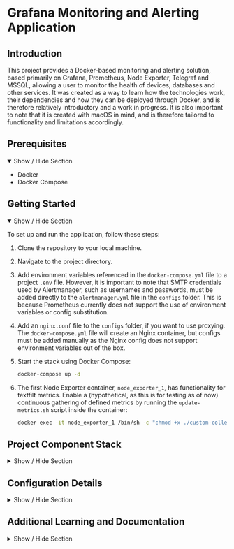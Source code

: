 # Grafana Monitoring and Alerting Application

## Introduction

This project provides a Docker-based monitoring and alerting solution, based primarily on Grafana, Prometheus, Node Exporter, Telegraf and MSSQL, allowing a user to monitor the health of devices, databases and other services. It was created as a way to learn how the technologies work, their dependencies and how they can be deployed through Docker, and is therefore relatively introductory and a work in progress. It is also important to note that it is created with macOS in mind, and is therefore tailored to functionality and limitations accordingly.

## Prerequisites

<details open>
<summary>Show / Hide Section</summary>

- Docker
- Docker Compose

</details>

## Getting Started

<details open>
<summary>Show / Hide Section</summary>

To set up and run the application, follow these steps:

1. Clone the repository to your local machine.

2. Navigate to the project directory.

3. Add environment variables referenced in the `docker-compose.yml` file to a project `.env` file. However, it is important to note that SMTP credentials used by Alertmanager, such as usernames and passwords, must be added directly to the `alertmanager.yml` file in the `configs` folder. This is because Prometheus currently does not support the use of environment variables or config substitution.

4. Add an `nginx.conf` file to the `configs` folder, if you want to use proxying. The `docker-compose.yml` file will create an Nginx container, but configs must be added manually as the Nginx config does not support environment variables out of the box.

5. Start the stack using Docker Compose:

   ```bash
   docker-compose up -d

   ```

6. The first Node Exporter container, `node_exporter_1`, has functionality for textfilt metrics. Enable a (hypothetical, as this is for testing as of now) continuous gathering of defined metrics by running the `update-metrics.sh` script inside the container:

   ```bash
   docker exec -it node_exporter_1 /bin/sh -c "chmod +x ./custom-collectors/update-metrics.sh"
   ```

</details>

## Project Component Stack

<details hide>
<summary>Show / Hide Section</summary>

- **Grafana**: Create data visualisations, primarily aimed at observability and analytics. Can be configured for a variety of data sources, and is particularly powerful when creating dashboards and time-series data visualisations. Can also be used for altering through **Grafana Alerting**, combined with incident response management through **Grafana OnCall**, which is configured in the web-based UI.
- **Grafana OnCall**: Serves as the core component for the monitoring and alerting functionality, offering incident management, escalation policies and on-call scheduling. Configured in the Grafana web-based UI.
- **Celery**: Handles asynchronous and distributed task processing and queue management. Can be implemented for parallel execution and scheduled tasks.
- **Redis**: An in-memory key-value store and the message broker for Celery, acting as a communication channel between different parts of the application by facilitate communication and task distribution. Commonly used for internal communication between containers.
- **Nginx**: Can be used as a web server, reverse proxy and load balancer, to facilitate caching, serve web pages, applications and balance incoming web traffic to multiple servers.
- **Prometheus**: Monitor defined targets, to check on their health and performance. Collects system-level metrics like CPU usage, memory consumption and disk space. Also has alerting functionality through **Alertmanager**, which is specifically created to handle routing, grouping and notifications of Prometheus metric alerts.
- **Telegraf**: Non-specific, platform-agnostic exporter, used for collecting metrics from a wide range of sources. Can collect metrics from Windows, Linux, macOS and other platforms, as well as services, databases and more.
- **Node Exporter**: Specialised exporter focused Unix-based systems, and part of the Prometheus ecosystem. In this project, it is used to gather system-level metrics from containers running on the OS, which in this case is macOS.
- **MSSQL Server**: Create a containerised Microsoft SQL Server environment on Linux for Docker Engine. It is here used to create an instance of the MSSQL Server program, a relational database management system, later used for creating testing databases.
- **MSSQL Exporter**: Exporter used to collect metrics from a Microsoft SQL Server instance, enabling monitoring of SQL Server-specific performance metrics and database health.
- **Windows Exporter**: Specialised exporter for Windows-based systems, and only configured in the `prometheus.yml` file for this project, as it is hosted from a macOS and therefore scrapes metrics from a Windows VM where it is running.

</details>

## Configuration Details

<details hide>
<summary>Show / Hide Section</summary>

- [Prometheus Configuration](https://prometheus.io/docs/prometheus/latest/configuration/configuration/): Details on syntax and options when configuring Prometheus.
- [Node Exporter Configuration](https://prometheus.io/docs/guides/node-exporter/): Details on syntax and options when configuring Node Exporter for Prometheus.
- [Telegraf General Inputs](https://github.com/influxdata/telegraf/tree/master/plugins/inputs): Configuration options and settings for input plugins, where each plugin represents a data source or collector that can be used to gather metrics.
- [Telegraf Prometheus Outputs](https://github.com/influxdata/telegraf/tree/master/plugins/outputs/prometheus_client): Configuration settings for Prometheus outputs, used to modify metrics, tags and fields.
- [MSSQL Exporter Documentation](https://github.com/awaragi/prometheus-mssql-exporter/tree/master): Documentation on use and configuration of Prometheus MSSQL Exporter for Docker container environments.

</details>

## Additional Learning and Documentation

<details hide>
<summary>Show / Hide Section</summary>

- [Getting Started with Grafana and Prometheus](https://grafana.com/docs/grafana/latest/getting-started/get-started-grafana-prometheus/): Guide on how to use the technologies together, with useful information on the configuration.
- [Connect to Docker Host from Inside a Container](https://medium.com/@TimvanBaarsen/how-to-connect-to-the-docker-host-from-inside-a-docker-container-112b4c71bc66): Details on how to connect to the Docker host from inside a Docker container, explaining the logic and workflow.
- [Docker on Windows for SQL Server](https://www.sqlservercentral.com/articles/docker-desktop-on-windows-10-for-sql-server-step-by-step): Useful in understanding the configurations for Docker containers on Windows for SQL Server, and how to share data with the host.

</details>
